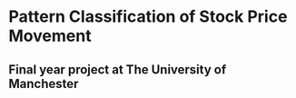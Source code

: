 # Pattern Classification of Stock Price Movement

## Final year project at The University of Manchester
